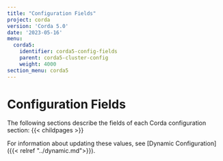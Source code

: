 ```yaml
---
title: "Configuration Fields"
project: corda
version: 'Corda 5.0'
date: '2023-05-16'
menu:
  corda5:
    identifier: corda5-config-fields
    parent: corda5-cluster-config
    weight: 4000
section_menu: corda5
---
```


# Configuration Fields

The following sections describe the fields of each Corda configuration section:
{{< childpages >}}

For information about updating these values, see [Dynamic Configuration]({{< relref "../dynamic.md">}}).